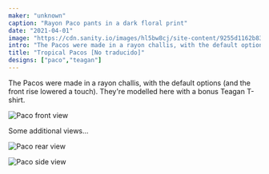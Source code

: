 ```yaml
---
maker: "unknown"
caption: "Rayon Paco pants in a dark floral print"
date: "2021-04-01"
image: "https://cdn.sanity.io/images/hl5bw8cj/site-content/9255d1162b83bc4691a6029126944d2e714d33e1-1539x1800.jpg"
intro: "The Pacos were made in a rayon challis, with the default options (and the front rise lowered a touch). They're modelled here with a bonus Teagan T-shirt."
title: "Tropical Pacos [No traducido]"
designs: ["paco","teagan"]
---
```


The Pacos were made in a rayon challis, with the default options (and the front rise lowered a touch). They're modelled here with a bonus Teagan T-shirt.

![Paco front view](https://posts.freesewing.org/uploads/paco_by_karen_showcase2_85c38807f6.jpeg "Paco front view")

Some additional views...

![Paco rear view](https://posts.freesewing.org/uploads/paco_by_karen_showcase3_ae80f66814.jpeg)

![Paco side view](https://posts.freesewing.org/uploads/paco_by_karen_showcase4_3a7cb22fff.jpeg)
